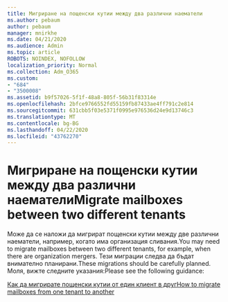 ```yaml
---
title: Мигриране на пощенски кутии между два различни наематели
ms.author: pebaum
author: pebaum
manager: mnirkhe
ms.date: 04/21/2020
ms.audience: Admin
ms.topic: article
ROBOTS: NOINDEX, NOFOLLOW
localization_priority: Normal
ms.collection: Adm_O365
ms.custom:
- "684"
- "3500008"
ms.assetid: b9f57026-5f1f-48a8-805f-56b31f83314e
ms.openlocfilehash: 2bfce9766552fd55159fb87433ae4ff791c2e814
ms.sourcegitcommit: 631cbb5f03e5371f0995e976536d24e9d13746c3
ms.translationtype: MT
ms.contentlocale: bg-BG
ms.lasthandoff: 04/22/2020
ms.locfileid: "43762270"
---
```

# <a name="migrate-mailboxes-between-two-different-tenants"></a><span data-ttu-id="f2cf4-102">Мигриране на пощенски кутии между два различни наематели</span><span class="sxs-lookup"><span data-stu-id="f2cf4-102">Migrate mailboxes between two different tenants</span></span>

<span data-ttu-id="f2cf4-103">Може да се наложи да мигрират пощенски кутии между две различни наематели, например, когато има организация сливания.</span><span class="sxs-lookup"><span data-stu-id="f2cf4-103">You may need to migrate mailboxes between two different tenants, for example, when there are organization mergers.</span></span> <span data-ttu-id="f2cf4-104">Тези миграции следва да бъдат внимателно планирани.</span><span class="sxs-lookup"><span data-stu-id="f2cf4-104">These migrations should be carefully planned.</span></span> <span data-ttu-id="f2cf4-105">Моля, вижте следните указания:</span><span class="sxs-lookup"><span data-stu-id="f2cf4-105">Please see the following guidance:</span></span>
  
[<span data-ttu-id="f2cf4-106">Как да мигрирате пощенски кутии от един клиент в друг</span><span class="sxs-lookup"><span data-stu-id="f2cf4-106">How to migrate mailboxes from one tenant to another</span></span>](https://docs.microsoft.com/Exchange/mailbox-migration/migrate-mailboxes-across-tenants)
  
